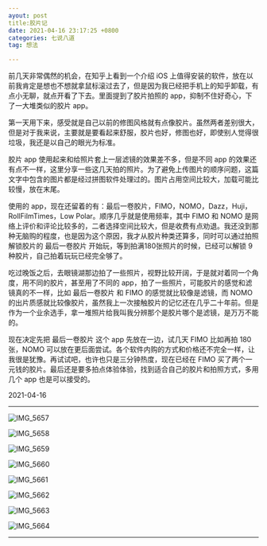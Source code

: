 ```yaml
---
ayout: post
title:胶片记
date: 2021-04-16 23:17:25 +0800
categories: 七说八道
tag: 想法

---
```




前几天非常偶然的机会，在知乎上看到一个介绍 iOS 上值得安装的软件，放在以前我肯定是想也不想就拿鼠标滚过去了，但是因为我已经把手机上的知乎卸载，有点小无聊，就点开看了下去。里面提到了胶片拍照的 app，抑制不住好奇心，下了一大堆类似的胶片 app。

第一天用下来，感受就是自己以前的修图风格就有点像胶片。虽然两者差别很大，但是对于我来说，主要就是要看起来舒服，胶片也好，修图也好，即使别人觉得很垃圾，我还是以自己的眼光为标准。

胶片 app 使用起来和给照片套上一层滤镜的效果差不多，但是不同 app 的效果还有点不一样，这里分享一些这几天拍的照片。为了避免上传图片的顺序问题，这篇文字中包含的图片都是经过拼图软件处理过的。图片占用空间比较大，加载可能比较慢，放在末尾。

使用的 app，现在还留着的有：最后一卷胶片，FIMO，NOMO，Dazz，Huji，RollFilmTimes，Low Polar。顺序几乎就是使用频率，其中 FIMO 和 NOMO 是网络上评价和评论比较多的，二者选择空间比较大，但是收费有点劝退。我还没到那种无脑购的程度，也是因为这个原因，我才从胶片种类还算多，同时可以通过拍照解锁胶片的 最后一卷胶片 开始玩，等到拍满180张照片的时候，已经可以解锁 9 种胶片，自己拍着玩玩已经完全够了。

吃过晚饭之后，去眼镜湖那边拍了一些照片，视野比较开阔，于是就对着同一个角度，用不同的胶片，甚至用了不同的 app，拍了一些照片，可能胶片的感觉和滤镜真的不一样，比如 最后一卷胶片 和 FIMO 的感觉就比较像是滤镜，而 NOMO 的出片质感就比较像胶片，虽然我上一次接触胶片的记忆还在几乎二十年前。但是作为一个业余选手，拿一堆照片给我叫我分辨那个是胶片哪个是滤镜，是万万不能的。

现在决定先把 最后一卷胶片 这个 app 先放在一边，试几天 FIMO 比如再拍 180 张，NOMO 可以放在更后面尝试。各个软件内购的方式和价格还不完全一样，让我很是犹豫。再试试吧，也许也只是三分钟热度，现在已经在 FIMO 买了两个一元钱的胶片。最后还是要多拍点体验体验，找到适合自己的胶片和拍照方式，多用几个 app 也是可以接受的。

2021-04-16

------

![IMG_5657](2021-04-16-5_038/IMG_5657.JPG)

![IMG_5658](2021-04-16-5_038/IMG_5658.JPG)

![IMG_5659](2021-04-16-5_038/IMG_5659.JPG)

![IMG_5660](2021-04-16-5_038/IMG_5660.JPG)

![IMG_5661](2021-04-16-5_038/IMG_5661.JPG)

![IMG_5662](2021-04-16-5_038/IMG_5662.JPG)

![IMG_5663](2021-04-16-5_038/IMG_5663.JPG)

![IMG_5664](2021-04-16-5_038/IMG_5664.JPG)

------

